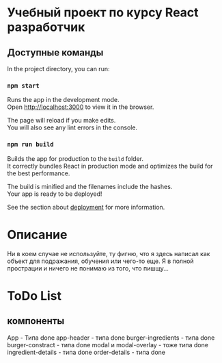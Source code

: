 # Учебный проект по курсу React разработчик

## Доступные команды

In the project directory, you can run:

### `npm start`

Runs the app in the development mode.\
Open [http://localhost:3000](http://localhost:3000) to view it in the browser.

The page will reload if you make edits.\
You will also see any lint errors in the console.

### `npm run build`

Builds the app for production to the `build` folder.\
It correctly bundles React in production mode and optimizes the build for the best performance.

The build is minified and the filenames include the hashes.\
Your app is ready to be deployed!

See the section about [deployment](https://facebook.github.io/create-react-app/docs/deployment) for more information.

# Описание

Ни в коем случае не используйте, ту фигню, что я здесь написал как объект для подражания, обучения или чего-то еще.
Я в полной прострации и ничего не понимаю из того, что пишщу...

# ToDo List

## компоненты

App - Типа done
app-header - типа done
burger-ingredients - типа done
burger-constract - типа done
modal и modal-overlay - тоже типа done
ingredient-details - типа done
order-details - типа done
